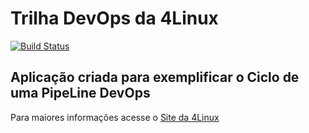 # Trilha DevOps da 4Linux

<!-- Altere a Flag abaixo com sua URL do Travis -->
[![Build Status](https://travis-ci.com/anneaguiar/DevOpsLab-HelloWorld.svg?branch=master)](https://travis-ci.com/anneaguiar/DevOpsLab-HelloWorld)

## Aplicação criada para exemplificar o Ciclo de uma PipeLine DevOps


Para maiores informações acesse o [Site da 4Linux](https://www.4linux.com.br/cursos/devops)
